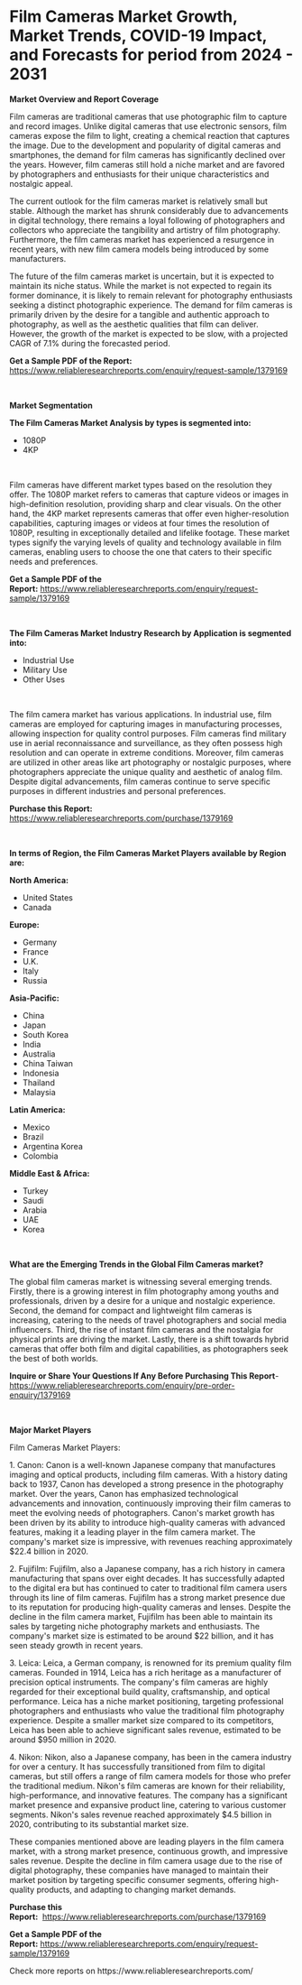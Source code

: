 <p><h1>Film Cameras Market Growth, Market Trends, COVID-19 Impact, and Forecasts for period from 2024 - 2031</h1></p><p><strong>Market Overview and Report Coverage</strong></p>
<p><p>Film cameras are traditional cameras that use photographic film to capture and record images. Unlike digital cameras that use electronic sensors, film cameras expose the film to light, creating a chemical reaction that captures the image. Due to the development and popularity of digital cameras and smartphones, the demand for film cameras has significantly declined over the years. However, film cameras still hold a niche market and are favored by photographers and enthusiasts for their unique characteristics and nostalgic appeal.</p><p>The current outlook for the film cameras market is relatively small but stable. Although the market has shrunk considerably due to advancements in digital technology, there remains a loyal following of photographers and collectors who appreciate the tangibility and artistry of film photography. Furthermore, the film cameras market has experienced a resurgence in recent years, with new film camera models being introduced by some manufacturers.</p><p>The future of the film cameras market is uncertain, but it is expected to maintain its niche status. While the market is not expected to regain its former dominance, it is likely to remain relevant for photography enthusiasts seeking a distinct photographic experience. The demand for film cameras is primarily driven by the desire for a tangible and authentic approach to photography, as well as the aesthetic qualities that film can deliver. However, the growth of the market is expected to be slow, with a projected CAGR of 7.1% during the forecasted period.</p></p>
<p><strong>Get a Sample PDF of the Report:</strong> <a href="https://www.reliableresearchreports.com/enquiry/request-sample/1379169">https://www.reliableresearchreports.com/enquiry/request-sample/1379169</a></p>
<p>&nbsp;</p>
<p><strong>Market Segmentation</strong></p>
<p><strong>The Film Cameras Market Analysis by types is segmented into:</strong></p>
<p><ul><li>1080P</li><li>4KP</li></ul></p>
<p>&nbsp;</p>
<p><p>Film cameras have different market types based on the resolution they offer. The 1080P market refers to cameras that capture videos or images in high-definition resolution, providing sharp and clear visuals. On the other hand, the 4KP market represents cameras that offer even higher-resolution capabilities, capturing images or videos at four times the resolution of 1080P, resulting in exceptionally detailed and lifelike footage. These market types signify the varying levels of quality and technology available in film cameras, enabling users to choose the one that caters to their specific needs and preferences.</p></p>
<p><strong>Get a Sample PDF of the Report:</strong>&nbsp;<a href="https://www.reliableresearchreports.com/enquiry/request-sample/1379169">https://www.reliableresearchreports.com/enquiry/request-sample/1379169</a></p>
<p>&nbsp;</p>
<p><strong>The Film Cameras Market Industry Research by Application is segmented into:</strong></p>
<p><ul><li>Industrial Use</li><li>Military Use</li><li>Other Uses</li></ul></p>
<p>&nbsp;</p>
<p><p>The film camera market has various applications. In industrial use, film cameras are employed for capturing images in manufacturing processes, allowing inspection for quality control purposes. Film cameras find military use in aerial reconnaissance and surveillance, as they often possess high resolution and can operate in extreme conditions. Moreover, film cameras are utilized in other areas like art photography or nostalgic purposes, where photographers appreciate the unique quality and aesthetic of analog film. Despite digital advancements, film cameras continue to serve specific purposes in different industries and personal preferences.</p></p>
<p><strong>Purchase this Report:</strong>&nbsp; <a href="https://www.reliableresearchreports.com/purchase/1379169">https://www.reliableresearchreports.com/purchase/1379169</a></p>
<p>&nbsp;</p>
<p><strong>In terms of Region, the Film Cameras Market Players available by Region are:</strong></p>
<p>
    <p> <strong> North America: </strong>
        <ul>
            <li>United States</li>
            <li>Canada</li>
        </ul>
        </p> 
    <p> <strong> Europe: </strong>
        <ul>
            <li>Germany</li>
            <li>France</li>
            <li>U.K.</li>
            <li>Italy</li>
            <li>Russia</li>
        </ul>
        </p> 
    <p> <strong> Asia-Pacific: </strong>
        <ul>
            <li>China</li>
            <li>Japan</li>
            <li>South Korea</li>
            <li>India</li>
            <li>Australia</li>
            <li>China Taiwan</li>
            <li>Indonesia</li>
            <li>Thailand</li>
            <li>Malaysia</li>
        </ul>
        </p> 
    <p> <strong> Latin America: </strong>
        <ul>
            <li>Mexico</li>
            <li>Brazil</li>
            <li>Argentina Korea</li>
            <li>Colombia</li>
        </ul>
        </p> 
    <p> <strong> Middle East & Africa: </strong>
        <ul>
            <li>Turkey</li>
            <li>Saudi</li>
            <li>Arabia</li>
            <li>UAE</li>
            <li>Korea</li>
        </ul>
    </p>
    </p>
<p>&nbsp;</p>
<p><strong>What are the Emerging Trends in the Global Film Cameras market?</strong></p>
<p><p>The global film cameras market is witnessing several emerging trends. Firstly, there is a growing interest in film photography among youths and professionals, driven by a desire for a unique and nostalgic experience. Second, the demand for compact and lightweight film cameras is increasing, catering to the needs of travel photographers and social media influencers. Third, the rise of instant film cameras and the nostalgia for physical prints are driving the market. Lastly, there is a shift towards hybrid cameras that offer both film and digital capabilities, as photographers seek the best of both worlds.</p></p>
<p><strong>Inquire or Share Your Questions If Any Before Purchasing This Report</strong>- <a href="https://www.reliableresearchreports.com/enquiry/pre-order-enquiry/1379169">https://www.reliableresearchreports.com/enquiry/pre-order-enquiry/1379169</a></p>
<p>&nbsp;</p>
<p><strong>Major Market Players</strong></p>
<p><p>Film Cameras Market Players:</p><p>1. Canon: Canon is a well-known Japanese company that manufactures imaging and optical products, including film cameras. With a history dating back to 1937, Canon has developed a strong presence in the photography market. Over the years, Canon has emphasized technological advancements and innovation, continuously improving their film cameras to meet the evolving needs of photographers. Canon's market growth has been driven by its ability to introduce high-quality cameras with advanced features, making it a leading player in the film camera market. The company's market size is impressive, with revenues reaching approximately $22.4 billion in 2020.</p><p>2. Fujifilm: Fujifilm, also a Japanese company, has a rich history in camera manufacturing that spans over eight decades. It has successfully adapted to the digital era but has continued to cater to traditional film camera users through its line of film cameras. Fujifilm has a strong market presence due to its reputation for producing high-quality cameras and lenses. Despite the decline in the film camera market, Fujifilm has been able to maintain its sales by targeting niche photography markets and enthusiasts. The company's market size is estimated to be around $22 billion, and it has seen steady growth in recent years.</p><p>3. Leica: Leica, a German company, is renowned for its premium quality film cameras. Founded in 1914, Leica has a rich heritage as a manufacturer of precision optical instruments. The company's film cameras are highly regarded for their exceptional build quality, craftsmanship, and optical performance. Leica has a niche market positioning, targeting professional photographers and enthusiasts who value the traditional film photography experience. Despite a smaller market size compared to its competitors, Leica has been able to achieve significant sales revenue, estimated to be around $950 million in 2020.</p><p>4. Nikon: Nikon, also a Japanese company, has been in the camera industry for over a century. It has successfully transitioned from film to digital cameras, but still offers a range of film camera models for those who prefer the traditional medium. Nikon's film cameras are known for their reliability, high-performance, and innovative features. The company has a significant market presence and expansive product line, catering to various customer segments. Nikon's sales revenue reached approximately $4.5 billion in 2020, contributing to its substantial market size.</p><p>These companies mentioned above are leading players in the film camera market, with a strong market presence, continuous growth, and impressive sales revenue. Despite the decline in film camera usage due to the rise of digital photography, these companies have managed to maintain their market position by targeting specific consumer segments, offering high-quality products, and adapting to changing market demands.</p></p>
<p><strong>Purchase this Report:</strong>&nbsp;&nbsp;<a href="https://www.reliableresearchreports.com/purchase/1379169">https://www.reliableresearchreports.com/purchase/1379169</a></p>
<p></p>
<p><strong>Get a Sample PDF of the Report:</strong>&nbsp;<a href="https://www.reliableresearchreports.com/enquiry/request-sample/1379169">https://www.reliableresearchreports.com/enquiry/request-sample/1379169</a></p>
<p>Check more reports on https://www.reliableresearchreports.com/</p>